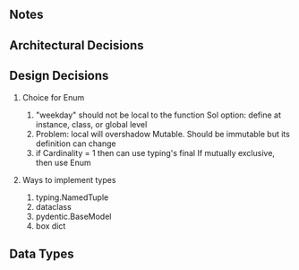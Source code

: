 ## Notes

## Architectural Decisions

## Design Decisions

1. Choice for Enum  <br>
   1. "weekday" should not be local to the function Sol option: define at instance, class, or
   global level  
   2. Problem: local will overshadow Mutable. Should be immutable but its definition can
change   
   3. if Cardinality = 1 then can use typing's final If mutually exclusive, then use Enum

3. Ways to implement types
   1. typing.NamedTuple
   2. dataclass
   3. pydentic.BaseModel
   4. box dict

## Data Types

